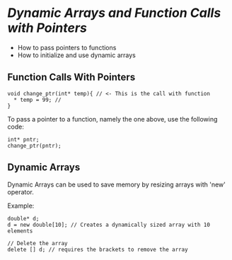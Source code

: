 # *Dynamic Arrays and Function Calls with Pointers*
* How to pass pointers to functions
* How to initialize and use dynamic arrays

## Function Calls With Pointers

    void change_ptr(int* temp){ // <- This is the call with function
      * temp = 99; //
    }

To pass a pointer to a function, namely the one above, use the following code:

    int* pntr;
    change_ptr(pntr);

## Dynamic Arrays
Dynamic Arrays can be used to save memory by resizing arrays with 'new' operator.

  Example:

    double* d;
    d = new double[10]; // Creates a dynamically sized array with 10 elements

    // Delete the array
    delete [] d; // requires the brackets to remove the array
